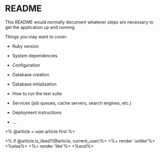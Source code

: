 # README

This README would normally document whatever steps are necessary to get the
application up and running.

Things you may want to cover:

* Ruby version

* System dependencies

* Configuration

* Database creation

* Database initialization

* How to run the test suite

* Services (job queues, cache servers, search engines, etc.)

* Deployment instructions

* ...



<% @article = user.article.first %>
<div id="send_like_for_<%= @article.id %>">
     <% if @article.is_liked?(@article, current_user)%>
        <%= render 'unlike'%>
     <%else%>
        <%= render 'like'%>
     <%end%>

